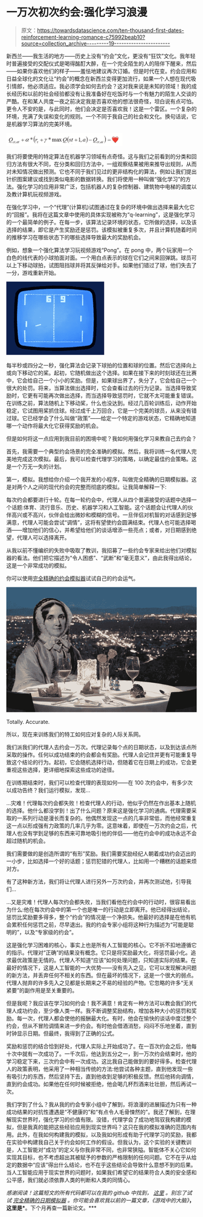 # 一万次初次约会:强化学习浪漫

> 原文：<https://towardsdatascience.com/ten-thousand-first-dates-reinforcement-learning-romance-c75992beab10?source=collection_archive---------19----------------------->

新西兰——我生活的地方——历史上没有“约会”文化，更没有“狂饮”文化。我年轻时普遍接受的交配仪式是喝得酩酊大醉，在一个完全陌生的人的陪伴下醒来，然后——如果你喜欢他们的样子——羞怯地建议再次订婚。但是时代在变。约会应用和日益全球化的文化让“约会”的概念在新西兰变得更加流行，如果一个人想在现代吸引情郎，他必须适应。我必须学会如何去约会？这对我来说是未知的领域！我的成长经历和以前的社会经验都没有让我准备好在吃饭时与一个有魅力的陌生人交谈的严酷。在和某人共度一夜之前决定我是否喜欢他的想法很奇怪，坦白说有点可怕。更令人不安的是，与此同时，他们会决定是否喜欢我！这是一个雷区。一个复杂的环境，充满了失误和变化的规则。一个不同于我自己的社会和文化。换句话说，它是机器学习算法的完美环境。

![](img/6914e395648d58aee42752fc6164c734.png)

我们将要使用的特定算法在机器学习领域有点奇怪。这与我们之前看到的分类和回归方法有很大不同，在分类和回归方法中，一组观察结果被用来推导出规则，从而对未知情况做出预测。它也不同于我们见过的更非结构化的算法，例如让我们提出针织图案建议或找到类似电影的数据转换。我们将使用一种叫做“强化学习”的方法。强化学习的应用非常广泛，包括机器人的复杂控制器、建筑物中电梯的调度以及教计算机玩视频游戏。

在强化学习中，一个“代理”(计算机)试图通过在复杂的环境中做出选择来最大化它的“回报”。我将在这篇文章中使用的具体实现被称为“q-learning”，这是强化学习的一个最简单的例子。在每一步，该算法记录环境的状态，它所做的选择，以及该选择的结果，即它是产生奖励还是惩罚。该模拟被重复多次，并且计算机随着时间的推移学习在哪些状态下的哪些选择导致最大的奖励机会。

例如，想象一个强化算法学习玩视频游戏“Pong”。在 pong 中，两个玩家用一个白色的线代表的小球拍面对面。一个用白点表示的球在它们之间来回弹跳。球员可以上下移动球拍，试图阻挡球并将其反弹给对手。如果他们错过了球，他们失去了一分，游戏重新开始。

![](img/0c7091ea614b0bc4bc4785bd9a6383aa.png)

每半秒或四分之一秒，强化算法会记录下球拍的位置和球的位置。然后它选择向上或向下移动它的桨。起初，它随机做出这个选择。如果在接下来的时刻球还在比赛中，它会给自己一个小小的奖励。但是，如果球出界了，失分了，它会给自己一个很大的处罚。将来，当算法做出选择时，它会查看过去的行为记录。当选择导致奖励时，它更有可能再次做出选择，而当选择导致惩罚时，它就不太可能重复错误。在训练之前，算法随机上下移动桨，什么也没达到。经过几百轮训练后，动作开始稳定，它试图用桨抓住球。经过成千上万回合，它是一个完美的球员，从来没有错过球。它已经学会了什么叫做“政策”——给定一个特定的游戏状态，它精确地知道哪一个动作将最大化它获得奖励的机会。

但是如何将这一点应用到我目前的困境中呢？我如何用强化学习来教自己去约会？

首先，我需要一个典型约会场景的完全准确的模拟。然后，我将训练一名代理人完美地完成这次模拟。最后，我可以检查代理学习的策略，以确定最佳约会策略。这是一个万无一失的计划。

第一，模拟。我想给你介绍一个我开发的小程序，叫做完全精确的日期模拟器。这是对两个人之间的现代约会的完整而彻底的模拟。让我简单解释一下:

每次约会都要进行十轮。在每一轮约会中，代理人从四个普遍接受的话题中选择一个话题:体育、流行音乐、历史、机器学习和人工智能。这个话题会让代理人的伙伴高兴或不高兴，伙伴会给出微妙和模糊的信号。一旦伴侣对机智的对话感到足够满意，代理人可能会尝试“调情”，这将有望使约会圆满结束。代理人也可能选择喝酒——增加他们的信心，并希望给他们的谈话增添一些亮点；或者，对日期感到绝望，代理人可以选择离开。

从我以前不懂编织的失败中吸取了教训，我招募了一些约会专家来给出他们对模拟器的看法。他们把它描述为“令人困惑”、“武断”和“毫无意义”，由此我得出结论，这是一个非常成功的模拟。

你可以使用[完全精确的约会模拟器](https://date-simulator.herokuapp.com/)试试自己的约会运气。

![](img/38b66fd16be708c360b3d235fa0942aa.png)

Totally. Accurate.

所以，现在来训练我们的特工如何应对复杂的人际关系网。

我们派我们的代理人去约会一万次。代理记录每个点的日期状态，以及到达该点所采取的操作。任何以成功结束的约会都会有奖励。代理人会记住并更有可能重复导致这个结论的行为。起初，它会随机选择行动，但随着它在日期上的成功，它会更重视这些选择，更详细地探索这些成功的途径。

在训练期结束时，我们可以检查代理的表现如何——在 100 次约会中，有多少次以成功告终？我们运行模拟，发现…

…灾难！代理每次约会都失败！检查代理人的行动，他似乎仍然在作出基本上随机的选择。他什么都没学到！出了什么问题？原来这是强化学习的通病。代理需要采取的一系列行动是漫长而复杂的。他偶然发现这一点的几率非常低，而他经常重复这一点以形成强有力政策的几率几乎为零。这意味着，即使在一万次约会之后，代理人也没有学到足够的东西来可靠地吸引他的伴侣——他在约会中的成功永远不会超过随机的机会。

我们需要做的是创造所谓的“有形”奖励。我们需要奖励经纪人朝着成功约会迈出的一小步，比如选择一个好的话题；惩罚犯错的代理人，比如用一个糟糕的话题来烦对方。

有了这种新方法，我们将让代理人进行另外一万次约会，并再次测试他，引导我们…

…又是灾难！代理人每次约会都失败，当我们看他在约会中的行动时，很容易看出为什么:他在每次约会中的第一个也是唯一的行动是立即离开。他已经得出结论，惩罚比奖励要多得多，整个“约会”的情况是一个净损失。他最好的选择是在他有机会累积任何惩罚之前，尽早退出。我的约会专家小组将这种行为描述为“可能是聪明的”，以及“专家级的约会”。

这是强化学习困难的核心，事实上也是所有人工智能的核心。它不折不扣地遵循它的指示。代理对“正确”的结果没有概念。它只是将奖励最大化，将惩罚最小化。追求最优政策是无情的。代理人不知道“应该”如何处理问题，只知道实际的结果。在最好的情况下，这是人工智能的一大优势——没有先入之见，它可以发现解决问题的新方法，并丢弃任何不相关的东西。但在最坏的情况下，这是一个很大的弱点。代理人抛弃的许多先入之见都是长期来之不易的经验的产物。它忽略的许多“无关紧要”的副作用是至关重要的。

但是我呢？我应该在学习如何约会！我不满意！肯定有一种方法可以教会我们的代理人成功约会，至少像人类一样。我不断调整奖励结构，增加各种大小的惩罚和奖励。每一次，代理人都会使他的报酬最大化。有时，他会在愉快的谈话中度过整个约会，但从不冒险调情来进一步约会。有时他会借酒消愁，闷闷不乐地坐着，直到时钟显示日期。但最终，我得到了正确的公式。

奖励和惩罚的结合恰到好处，代理人实际上开始成功了。在一百次约会之后，他每十次中就有一次成功了。一千次后，他达到五分之一，到一万次约会结束时，他的学习稳定下来，三次约会中有一次成功。这比我自己能做到的要好得多。检查代理人的政策表明，他采用了一种相当传统的方法:他尝试各种主题，直到他发现一些有吸引力的东西，然后坚持下去，直到他收到足够的积极反馈。然后他转向调情，直到约会成功。如果他在任何时候被拒绝，他会喝几杯烈酒来壮壮胆，然后再试一次。

我们学到了什么？我从我的约会专家小组中了解到，将浪漫的进展描述为只有一种成功结果的对抗性遭遇是“不健康的”和“有点令人毛骨悚然的”。我还了解到，在理解现实世界时，强化学习的价值有限。没错，代理学会了成功地驾驭我构建的模拟，但是我真的能把这些经验应用到现实世界吗？这只在我的模拟准确的范围内有用。此外，在我如何构建我的模拟，以及我如何形成有助于代理学习的奖励，我都在实验中构建我自己关于约会如何工作的假设。但我认为，这个实验的关键教训是，人工智能对“成功”的定义与你我非常不同，也非常狭隘。智能体不关心它如何实现其目标，也不考虑超出其被赋予的参数的严格限制的任何问题。它不在乎从给定的数据中“应该”得出什么结论，也不在乎这些结论会导致什么意想不到的后果。当人工智能应用于现实世界的问题时，如果我们希望它的结果符合人类的安全感和公平感，我们就必须依靠人类的判断和人类的同情心。

*感谢阅读！这篇短文的所有代码都可以在我的 github 中找到，* [*这里*](https://github.com/SimonCarryer/date) *。别忘了试试* [*完全精确的日期模拟器*](https://date-simulator.herokuapp.com) *。你可能会喜欢我以前的一篇文章，《游戏中的大脑》*[](/the-brains-in-games-video-game-ai-d0f601ccdf46)**，这里是*[](/the-brains-in-games-video-game-ai-d0f601ccdf46)**。下个月再查一篇新论文。***